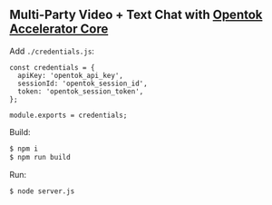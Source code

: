 Multi-Party Video + Text Chat with [Opentok Accelerator Core](https://github.com/opentok/accelerator-core-js)
-----------------------------------------------------------

Add `./credentials.js`:
```
const credentials = {
  apiKey: 'opentok_api_key',
  sessionId: 'opentok_session_id',
  token: 'opentok_session_token',
};

module.exports = credentials;
```

Build:
```bash
$ npm i
$ npm run build
```

Run:
```bash
$ node server.js
```